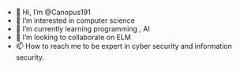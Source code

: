 - 👋 Hi, I’m @Canopus191
- 👀 I’m interested in computer science 
- 🌱 I’m currently learning programming , AI
- 💞️ I’m looking to collaborate on ELM
- 📫 How to reach me to be expert in cyber security and information security.

<!---
Canopus191/Canopus191 is a ✨ special ✨ repository because its `README.md` (this file) appears on your GitHub profile.
You can click the Preview link to take a look at your changes.
--->

